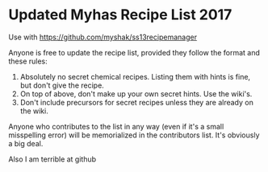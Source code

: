 # Updated Myhas Recipe List 2017
Use with https://github.com/myshak/ss13recipemanager 

Anyone is free to update the recipe list, provided they follow the format and these rules:
1. Absolutely no secret chemical recipes. Listing them with hints is fine, but don't give the recipe.
2. On top of above, don't make up your own secret hints. Use the wiki's.
3. Don't include precursors for secret recipes unless they are already on the wiki.

Anyone who contributes to the list in any way (even if it's a small misspelling error) will be memorialized in the contributors list. It's obviously a big deal.

Also I am terrible at github
